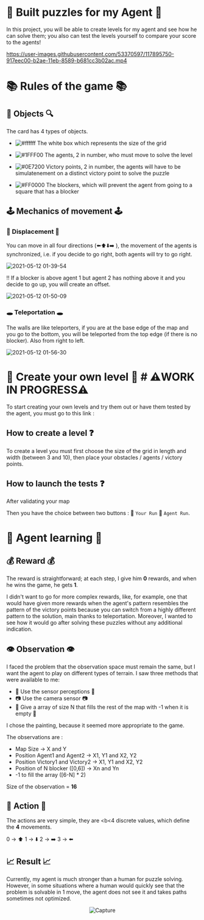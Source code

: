 # 🧩 Built puzzles for my Agent  🧩 #

In this project, you will be able to create levels for my agent and see how he can solve them; you also can test the levels yourself to compare your score to the agents! 

https://user-images.githubusercontent.com/53370597/117895750-917eec00-b2ae-11eb-8589-b681cc3b02ac.mp4



# 📚 Rules of the game 📚 #

## 🔎 Objects 🔍 ##
The card has 4 types of objects.

* ![#ffffff](https://via.placeholder.com/15/ffffff/000000?text=+) The white box which represents the size of the grid
 
* ![#1FFF00](https://via.placeholder.com/15/1FFF00/000000?text=+) The agents, 2 in number, who must move to solve the level

* ![#0E7200](https://via.placeholder.com/15/0E7200/000000?text=+) Victory points, 2 in number, the agents will have to be simulatenement on a distinct victory point to solve the puzzle

* ![#FF0000](https://via.placeholder.com/15/FF0000/000000?text=+) The blockers, which will prevent the agent from going to a square that has a blocker


## 🕹️ Mechanics of movement 🕹️ ##

### 🦿 Displacement 🦿 ###

You can move in all four directions (⬅️⬆️⬇️➡️ ), the movement of the agents is synchronized, i.e. if you decide to go right, both agents will try to go right.

![2021-05-12 01-39-54](https://user-images.githubusercontent.com/53370597/117897609-b2494080-b2b2-11eb-9f04-3181c1a6789a.gif)

‼️ If a blocker is above agent 1 but agent 2 has nothing above it and you decide to go up, you will create an offset.

![2021-05-12 01-50-09](https://user-images.githubusercontent.com/53370597/117898223-03a5ff80-b2b4-11eb-9fca-832ab417dcfa.gif)

### 🕳️ Teleportation 🕳️ ###

The walls are like teleporters, if you are at the base edge of the map and you go to the bottom, you will be teleported from the top edge (if there is no blocker).
Also from right to left.

![2021-05-12 01-56-30](https://user-images.githubusercontent.com/53370597/117898630-efaecd80-b2b4-11eb-80c5-96da0b2c706b.gif)

# 🧱 Create your own level 🧱 #  ⚠️WORK IN PROGRESS⚠️

To start creating your own levels and try them out or have them tested by the agent, you must go to this link :

## How to create a level ❓
To create a level you must first choose the size of the grid in length and width (between 3 and 10), then place your obstacles / agents / victory points.

## How to launch the tests ❓

After validating your map 


Then you have the choice between two buttons : 🔘 `Your Run`  🔘 `Agent Run`.

# 🧠 Agent learning 🧠 #

## 💰 Reward 💰 ##
The reward is straightforward; at each step, I give him <b>0</b> rewards, and when he wins the game, he gets <b>1</b>.

I didn't want to go for more complex rewards, like, for example, one that would have given more rewards when the agent's pattern resembles the pattern of the victory points because you can switch from a highly different pattern to the solution, main thanks to teleportation. Moreover, I wanted to see how it would go after solving these puzzles without any additional indication.

## 👁️ Observation 👁️ ##

I faced the problem that the observation space must remain the same, but I want the agent to play on different types of terrain. 
I saw three methods that were available to me: 

* 👀 Use the sensor perceptions 👀
* 📷 Use the camera sensor 📷
* 📝 Give a array of size N that fills the rest of the map with -1 when it is empty 📝

I chose the painting, because it seemed more appropriate to the game.

The observations are : 

* Map Size -> X and Y
* Position Agent1 and Agent2 -> X1, Y1 and X2, Y2
* Position Victory1 and Victory2 -> X1, Y1 and X2, Y2
* Position of N blocker ([0,6]) -> Xn and Yn
* -1 to fill the array ([6-N] * 2)

Size of the observation = <b>16</b>

## 🦾 Action 🦾  ##

The actions are very simple, they are <b<4</b> discrete values, which define the <b>4</b> movements.

0 -> ⬆️
1 -> ⬇️ 
2 -> ➡️
3 -> ⬅️

## 📈 Result 📈 ##

Currently, my agent is much stronger than a human for puzzle solving. However, in some situations where a human would quickly see that the problem is solvable in 1 move, the agent does not see it and takes paths sometimes not optimized.
<div align="center">
 
![Capture](https://user-images.githubusercontent.com/53370597/120885199-94d07380-c5df-11eb-892f-bc33163348a9.PNG)
 
 </div>
